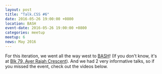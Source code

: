 ```yaml
---
layout: post
title: "Talk.CSS #6"
date: 2016-05-26 19:00:00 +0800
location: BASH
event-date: 2016-05-26 19:00:00 +0800
categories: meetup
meetup: 6
news: May 2016
---
```

For this iteration, we went all the way west to [BASH](https://www.sginnovate.com/about/bash)! (If you don't know, it's at [Blk 79, Ayer Rajah Crescent](https://www.google.com.sg/maps/place/BASH/@1.2979709,103.78524,17z/data=!3m1!4b1!4m5!3m4!1s0x31da1a4fe5b64c39:0x59c44d4a72e2e7d9!8m2!3d1.2979655!4d103.7874287)). And we had 2 very informative talks, so if you missed the event, check out the videos below.
